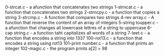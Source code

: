 0-strcat.c - a afunction that concatenates two strings
1-strncat.c - a function that concatenates two strings
2-strncpy.c - a function that copies a string
3-strcmp.c - A function that compares two strings
4-rev array.c - A function that reverse the content of an array of integers
5-string toupper.c - a afunction that changes all lowercase lettres of a string to uppercase
6-cap string.c - a function taht capitalizes all words of a string
7-leet.c - a function that encodes a string into 1337
100-rot13.c - a function that encodes a string using rot13
101-print number.c - a function that prints an integer
102-magic.c - the program prints a[2] = 98
